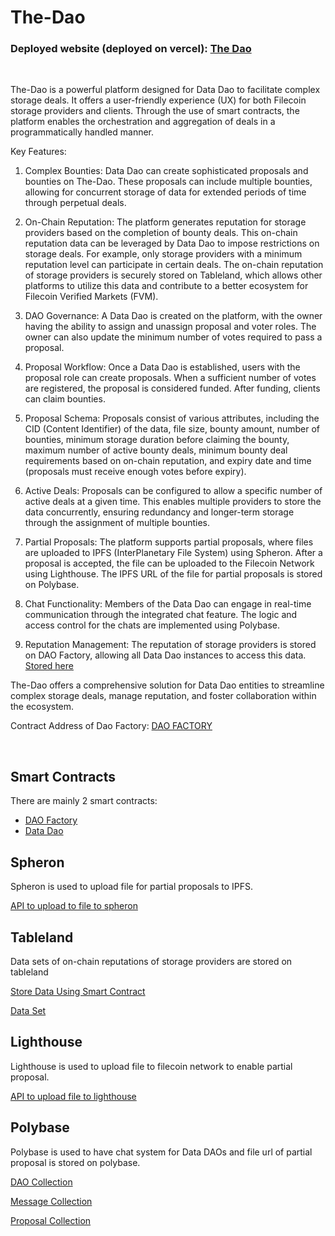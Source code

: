 # The-Dao

### Deployed website (deployed on vercel): [The Dao](https://the-dao.vercel.app/)

<br>

The-Dao is a powerful platform designed for Data Dao to facilitate complex storage deals. It offers a user-friendly experience (UX) for both Filecoin storage providers and clients. Through the use of smart contracts, the platform enables the orchestration and aggregation of deals in a programmatically handled manner.

Key Features:

1. Complex Bounties: Data Dao can create sophisticated proposals and bounties on The-Dao. These proposals can include multiple bounties, allowing for concurrent storage of data for extended periods of time through perpetual deals.

2. On-Chain Reputation: The platform generates reputation for storage providers based on the completion of bounty deals. This on-chain reputation data can be leveraged by Data Dao to impose restrictions on storage deals. For example, only storage providers with a minimum reputation level can participate in certain deals. The on-chain reputation of storage providers is securely stored on Tableland, which allows other platforms to utilize this data and contribute to a better ecosystem for Filecoin Verified Markets (FVM).

3. DAO Governance: A Data Dao is created on the platform, with the owner having the ability to assign and unassign proposal and voter roles. The owner can also update the minimum number of votes required to pass a proposal.

4. Proposal Workflow: Once a Data Dao is established, users with the proposal role can create proposals. When a sufficient number of votes are registered, the proposal is considered funded. After funding, clients can claim bounties.

5. Proposal Schema: Proposals consist of various attributes, including the CID (Content Identifier) of the data, file size, bounty amount, number of bounties, minimum storage duration before claiming the bounty, maximum number of active bounty deals, minimum bounty deal requirements based on on-chain reputation, and expiry date and time (proposals must receive enough votes before expiry).

6. Active Deals: Proposals can be configured to allow a specific number of active deals at a given time. This enables multiple providers to store the data concurrently, ensuring redundancy and longer-term storage through the assignment of multiple bounties.

7. Partial Proposals: The platform supports partial proposals, where files are uploaded to IPFS (InterPlanetary File System) using Spheron. After a proposal is accepted, the file can be uploaded to the Filecoin Network using Lighthouse. The IPFS URL of the file for partial proposals is stored on Polybase.

8. Chat Functionality: Members of the Data Dao can engage in real-time communication through the integrated chat feature. The logic and access control for the chats are implemented using Polybase.

9. Reputation Management: The reputation of storage providers is stored on DAO Factory, allowing all Data Dao instances to access this data. [Stored here](https://github.com/Ahmed-Aghadi/The-Dao/blob/main/smart_contracts/contracts/DaoFactory.sol#L18)

The-Dao offers a comprehensive solution for Data Dao entities to streamline complex storage deals, manage reputation, and foster collaboration within the ecosystem.

Contract Address of Dao Factory: [DAO FACTORY](https://github.com/Ahmed-Aghadi/The-Dao/blob/main/website/constants/contractAddress.json#L2)

<br>

## Smart Contracts

There are mainly 2 smart contracts:

- [DAO Factory](https://github.com/Ahmed-Aghadi/The-Dao/blob/main/smart_contracts/contracts/DaoFactory.sol)
- [Data Dao](https://github.com/Ahmed-Aghadi/The-Dao/blob/main/smart_contracts/contracts/DataDao.sol)

## Spheron

Spheron is used to upload file for partial proposals to IPFS.

[API to upload to file to spheron](https://github.com/Ahmed-Aghadi/The-Dao/blob/main/website/pages/api/upload-spheron.ts)

## Tableland

Data sets of on-chain reputations of storage providers are stored on tableland

[Store Data Using Smart Contract](https://github.com/Ahmed-Aghadi/The-Dao/blob/main/smart_contracts/contracts/DaoFactory.sol#L74)

[Data Set](https://testnets.tableland.network/api/v1/query?statement=select%20*%20from%20TheDao_3141_193)

## Lighthouse

Lighthouse is used to upload file to filecoin network to enable partial proposal.

[API to upload file to lighthouse](https://github.com/Ahmed-Aghadi/The-Dao/blob/main/website/pages/api/upload-lighthouse.ts)

## Polybase

Polybase is used to have chat system for Data DAOs and file url of partial proposal is stored on polybase.

[DAO Collection](https://explorer.testnet.polybase.xyz/collections/pk%2F0x2c57ac0fb26925e229569ad92eb06f540da113b565ee2943fb53029e44b2a60f0a3333bac53dcb89baf2f0b8fec75f175ceb1bb5bb658d9c24e89b27c06f606f%2FGeneral_Use%2FDAO)

[Message Collection](https://explorer.testnet.polybase.xyz/collections/pk%2F0x2c57ac0fb26925e229569ad92eb06f540da113b565ee2943fb53029e44b2a60f0a3333bac53dcb89baf2f0b8fec75f175ceb1bb5bb658d9c24e89b27c06f606f%2FGeneral_Use%2FMessage)

[Proposal Collection](https://explorer.testnet.polybase.xyz/collections/pk%2F0x2c57ac0fb26925e229569ad92eb06f540da113b565ee2943fb53029e44b2a60f0a3333bac53dcb89baf2f0b8fec75f175ceb1bb5bb658d9c24e89b27c06f606f%2FGeneral_Use%2FProposal)
